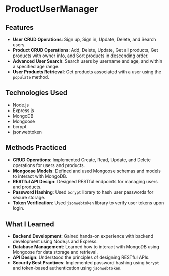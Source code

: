 # ProductUserManager

## Features

- **User CRUD Operations**: Sign up, Sign in, Update, Delete, and Search users.
- **Product CRUD Operations**: Add, Delete, Update, Get all products, Get products with owner info, and Sort products in descending order.
- **Advanced User Search**: Search users by username and age, and within a specified age range.
- **User Products Retrieval**: Get products associated with a user using the `populate` method.

## Technologies Used

- Node.js
- Express.js
- MongoDB
- Mongoose
- bcrypt
- jsonwebtoken

## Methods Practiced

- **CRUD Operations**: Implemented Create, Read, Update, and Delete operations for users and products.
- **Mongoose Models**: Defined and used Mongoose schemas and models to interact with MongoDB.
- **RESTful API Design**: Designed RESTful endpoints for managing users and products.
- **Password Hashing**: Used `bcrypt` library to hash user passwords for secure storage.
- **Token Verification**: Used `jsonwebtoken` library to verify user tokens upon login.

## What I Learned

- **Backend Development**: Gained hands-on experience with backend development using Node.js and Express.
- **Database Management**: Learned how to interact with MongoDB using Mongoose for data storage and retrieval.
- **API Design**: Understood the principles of designing RESTful APIs.
- **Security Best Practices**: Implemented password hashing using `bcrypt` and token-based authentication using `jsonwebtoken`.

